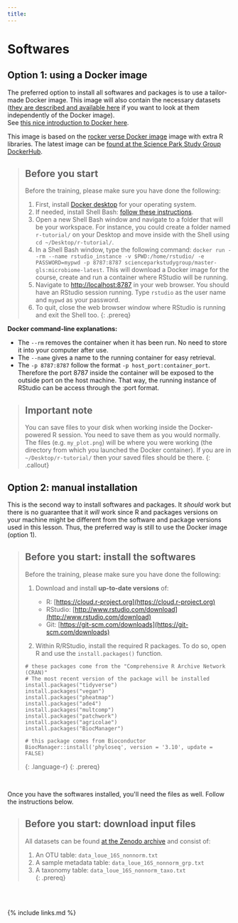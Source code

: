 ```yaml
---
title: 
---
```


# Softwares

## Option 1: using a Docker image

The preferred option to install all softwares and packages is to use a tailor-made Docker image. This image will also contain the necessary datasets ([they are described and available here](https://zenodo.org/record/3755641) if you want to look at them independently of the Docker image).   
See [this nice introduction to Docker here](https://aws.amazon.com/docker/).   

This image is based on the [rocker verse Docker image](https://hub.docker.com/r/rocker/verse) image with extra R libraries. The latest image can be [found at the Science Park Study Group DockerHub](https://hub.docker.com/repository/docker/scienceparkstudygroup/master-gls:microbiome-latest).


> ## Before you start
>
> Before the training, please make sure you have done the following: 
>
> 1. First, install [Docker desktop](https://www.docker.com/products/docker-desktop) for your operating system.  
> 2. If needed, install Shell Bash: [follow these instructions](http://swcarpentry.github.io/shell-novice/setup.html).
> 3. Open a new Shell Bash window and navigate to a folder that will be your workspace. For instance, you could create a folder named `r-tutorial/` on your Desktop and move inside with the Shell using `cd ~/Desktop/r-tutorial/`. 
> 4. In a Shell Bash window, type the following command: `docker run --rm --name rstudio_instance -v $PWD:/home/rstudio/ -e PASSWORD=mypwd -p 8787:8787 scienceparkstudygroup/master-gls:microbiome-latest`. This will download a Docker image for the course, create and run a container where RStudio will be running.  
> 4. Navigate to [http://localhost:8787](http://localhost:8787) in your web browser. You should have an RStudio session running. Type `rstudio` as the user name and `mypwd` as your password. 
> 5. To quit, close the web browser window where RStudio is running and exit the Shell too. 
{: .prereq}

__Docker command-line explanations:__  
- The `--rm` removes the container when it has been run. No need to store it into your computer after use.      
- The `--name` gives a name to the running container for easy retrieval.  
- The `-p 8787:8787` follow the format `-p host_port:container_port`. Therefore the port 8787 inside the container will be exposed to the outside port on the host machine. That way, the running instance of RStudio can be access through the <IP address>:port format.

> ## Important note
>
> You can save files to your disk when working inside the Docker-powered R session. You need to save them as you would normally. The files (e.g. `my_plot.png`) will be where you were working (the directory from which you launched the Docker container). If you are in `~/Desktop/r-tutorial/` then your saved files should be there. 
{: .callout}




## Option 2: manual installation
This is the second way to install softwares and packages. It _should_ work but there is no guarantee that it _will_ work since R and packages versions on your machine might be different from the software and package versions used in this lesson. Thus, the preferred way is still to use the Docker image (option 1).  



> ## Before you start: install the softwares
>
> Before the training, please make sure you have done the following: 
>
> 1. Download and install **up-to-date versions** of:
>    - R: [https://cloud.r-project.org](https://cloud.r-project.org)
>    - RStudio: [http://www.rstudio.com/download](http://www.rstudio.com/download) 
>    - Git: [https://git-scm.com/downloads](https://git-scm.com/downloads) 
>
> 2. Within R/RStudio, install the required R packages. To do so, open R and use the `install.packages()` function. 
>
> ~~~
> # these packages come from the "Comprehensive R Archive Network (CRAN)"
> # The most recent version of the package will be installed 
> install.packages("tidyverse")
> install.packages("vegan")
> install.packages("pheatmap")
> install.packages("ade4")
> install.packages("multcomp")
> install.packages("patchwork")
> install.packages("agricolae")
> install.packages("BiocManager")
>
> # this package comes from Bioconductor 	 
> BiocManager::install('phyloseq', version = '3.10', update = FALSE)
> ~~~
> {: .language-r}
{: .prereq}


<br>

Once you have the softwares installed, you'll need the files as well. Follow the instructions below.

> ## Before you start: download input files
> All datasets can be found [at the Zenodo archive](https://zenodo.org/record/3755641) and consist of:
> 1. An OTU table: `data_loue_16S_nonnorm.txt`  
> 2. A sample metadata table: `data_loue_16S_nonnorm_grp.txt`  
> 3. A taxonomy table: `data_loue_16S_nonnorm_taxo.txt`  
{: .prereq}

<br>
<br>

{% include links.md %}
